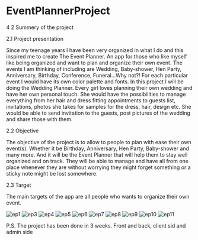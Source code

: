 # EventPlannerProject

4
2 Summery of the project

2.1 Project presentation

Since my teenage years I have been very organized in what I do and this inspired me to create The
Event Planner. An app for those who like myself like being organized and want to plan and organize
their own event. The events I am thinking of including are Wedding, Baby-shower, Hen Party,
Anniversary, Birthday, Conference, Funeral...Why not?! For each particular event I would have its
own color palette and fonts. In this project I will be doing the Wedding Planner.
Every girl loves planning their own wedding and have her own personal touch. She would have the
possibilities to manage everything from her hair and dress fitting appointments to guests list,
invitations, photos she takes for samples for the dress, hair, design etc. She would be able to send
invitation to the guests, post pictures of the wedding and share those with them.

2.2 Objective

The objective of the project is to allow to people to plan with ease their own event(s). Whether it be
Birthday, Anniversary, Hen Party, Baby-shower and many more. And it will be the Event Planner that
will help them to stay well organized and on track. They will be able to manage and have all from one
place whenever they are without worrying they might forget something or a sticky note might be lost
somewhere.

2.3 Target

The main targets of the app are all people who wants to organize their own event.

![ep1](https://user-images.githubusercontent.com/118458989/221163088-62cfa48b-261c-4645-9d80-ab8250feb52e.png)
![ep3](https://user-images.githubusercontent.com/118458989/221163212-a626eddc-71d9-4af3-b819-56368fd3547f.png)
![ep4](https://user-images.githubusercontent.com/118458989/221163229-c50f05d5-e679-4347-bc32-e52685b79e02.png)
![ep5](https://user-images.githubusercontent.com/118458989/221163238-0fe055bc-5094-4cb7-9555-d3ccda20446c.png)
![ep6](https://user-images.githubusercontent.com/118458989/221163262-f8fa5e6f-4459-49d8-8c48-4ffab0c61e30.png)
![ep7](https://user-images.githubusercontent.com/118458989/221163272-89df5b72-be2e-4eea-a7d4-35908d18f038.png)
![ep8](https://user-images.githubusercontent.com/118458989/221163288-75aa24c6-1ad8-484c-9e02-5f14b6051250.png)
![ep9](https://user-images.githubusercontent.com/118458989/221163305-95d19484-c91e-4387-92a5-d2e253b7e3b2.png)
![ep10](https://user-images.githubusercontent.com/118458989/221163321-34d2eac3-e483-484f-9072-3287358440fa.png)
![ep11](https://user-images.githubusercontent.com/118458989/221163324-f112affc-485f-46f5-8c68-e58b774f8d19.png)

P.S. The project has been done in 3 weeks. Front and back, client sid and admin side

